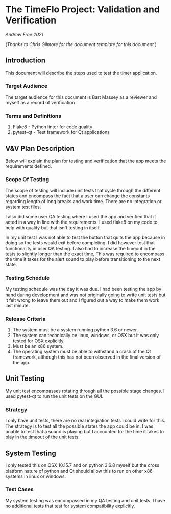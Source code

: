 # The TimeFlo Project: Validation and Verification
*Andrew Free 2021*

(*Thanks to Chris Gilmore for the document template for this
document.*)

## Introduction

This document will describe the steps used to test the timer application.

### Target Audience

The target audience for this document is Bart Massey as a reviewer and myself as a record of verification

### Terms and Definitions

1. Flake8 - Python linter for code quality
2. pytest-qt - Test framework for Qt applications


## V&amp;V Plan Description

Below will explain the plan for testing and verification that the app meets the requirements defined. 

### Scope Of Testing

The scope of testing will include unit tests that cycle through the different states and encompass the fact that a user can change the constants regarding length of long breaks and work time. There are no integration or system test files. 

I also did some user QA testing where I used the app and verified that it acted in a way in line with the requirements. I used flake8 on my code to help with quality but that isn't testing in itself. 

In my unit test I was not able to test the button that quits the app because in doing so the tests would exit before completing. I did however test that functionality in user QA testing. I also had to increase the timeout in the tests to slightly longer than the exact time, This was required to encompass the time it takes for the alert sound to play before transitioning to the next state.  

### Testing Schedule

My testing schedule was the day it was due. I had been testing the app by hand during development and was not originally going to write unit tests but it felt wrong to leave them out and I figured out a way to make them work last minute.

### Release Criteria

1. The system must be a system running python 3.6 or newer. 
2. The system can technically be linux, windows, or OSX but it was only tested for OSX explicitly. 
3. Must be an x86 system.
4. The operating system must be able to withstand a crash of the Qt framework, although this has not been observed in the final version of the app. 

## Unit Testing

My unit test encompasses rotating through all the possible stage changes. I used pytest-qt to run the unit tests on the GUI. 
### Strategy

I only have unit tests, there are no real integration tests I could write for this. The strategy is to test all the possible states the app could be in. I was unable to test that a sound is playing but I accounted for the time it takes to play in the timeout of the unit tests. 

## System Testing

I only tested this on OSX 10.15.7 and on python 3.6.8 myself but the cross platform nature of python and Qt should allow this to run on other x86 systems in linux or windows. 

### Test Cases

My system testing was encompassed in my QA testing and unit tests. I have no additional tests that test for system compatibility explicitly.
